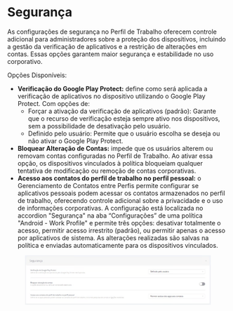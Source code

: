 # Segurança

As configurações de segurança no Perfil de Trabalho oferecem controle adicional para administradores sobre a proteção dos dispositivos, incluindo a gestão da verificação de aplicativos e a restrição de alterações em contas. Essas opções garantem maior segurança e estabilidade no uso corporativo.

Opções Disponíveis:

* **Verificação do Google Play Protect:** define como será aplicada a verificação de aplicativos no dispositivo utilizando o Google Play Protect. Com opções de:
  * Forçar a ativação da verificação de aplicativos (padrão): Garante que o recurso de verificação esteja sempre ativo nos dispositivos, sem a possibilidade de desativação pelo usuário.
  * Definido pelo usuário: Permite que o usuário escolha se deseja ou não ativar o Google Play Protect.
* **Bloquear Alteração de Contas:** impede que os usuários alterem ou removam contas configuradas no Perfil de Trabalho. Ao ativar essa opção, os dispositivos vinculados à política bloqueiam qualquer tentativa de modificação ou remoção de contas corporativas.
* **Acesso aos contatos do perfil de trabalho no perfil pessoal:** o Gerenciamento de Contatos entre Perfis permite configurar se aplicativos pessoais podem acessar os contatos armazenados no perfil de trabalho, oferecendo controle adicional sobre a privacidade e o uso de informações corporativas. A configuração está localizada no accordion "Segurança" na aba “Configurações” de uma política "Android - Work Profile" e permite três opções: desativar totalmente o acesso, permitir acesso irrestrito (padrão), ou permitir apenas o acesso por aplicativos de sistema. As alterações realizadas são salvas na política e enviadas automaticamente para os dispositivos vinculados.

<figure><img src="../../../../../../../.gitbook/assets/image (353).png" alt=""><figcaption></figcaption></figure>
